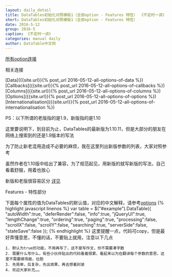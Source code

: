 ```yaml
---
layout: daily_detail
title: DataTables初始化对照模板1（全部option - Features 特性） 《不定时一讲》 DataTable中文网
short: DataTables初始化对照模板1（全部option - Features 特性）
date: 2016-5-12
group: 2016-5
caption: 《不定时一讲》
categories: manual daily
author: DataTable中文网
---
```

[所有option连接]({{site.url}}/reference/option/)

相关连接

[Data]({{site.url}}{% post_url 2016-05-12-all-options-of-data %})
[Callbacks]({{site.url}}{% post_url 2016-05-12-all-options-of-callbacks %})
[Columns]({{site.url}}{% post_url 2016-05-12-all-options-of-columns %})
[Options]({{site.url}}{% post_url 2016-05-12-all-options-of-options %})
[Internationalisation]({{site.url}}{% post_url 2016-05-12-all-options-of-internationalisation %})


PS：以下所谓的老版指的是1.9，新版指的是1.10

这里要说明下，到目前为止，DataTables的最新版为1.10.11，但是大部分的朋友在网络上搜索到的还是1.9版本的写法

为了防止新老混用造成不必要的麻烦，我在这里列出新版参数的列表，大家对照参考

虽然作者在1.10版中给出了兼容，为了规范起见，用新版的就写新版的写法，自己看着舒服，用着也放心

新版和老版很容易区分 [详见]({{site.url}}/upgrade/1.10-convert.html)

Features - 特性部分

下面每个属性的值为DataTables的默认值，对应的中文解释，请参考[options]({{site.url}}/reference/option/)
{% highlight javascript linenos %}
var table = $("#example").DataTable({
    "autoWidth":true,
    "deferRender":false,
    "info":true,
    "jQueryUI":true,
    "lengthChange":true,
    "ordering":true,
    "paging":true,
    "processing":false,
    "scrollX":false,
    "scrollY":false,
    "searching":true,
    "serverSide":false,
    "stateSave":false
});
{% endhighlight %}
这里提醒一点，代码可copy，但是最好弄懂意思，不懂的话，不要贴上就用，注意以下几点

    1. 默认为true的功能，不用再写了，这不是写作文，你不需要凑字数
    2. 需要什么写什么，有些小伙伴贴出的代码看着很累，看起来以为在翻译每个参数的意思，这里不需要撑场面，壮胆
    3. 先简单，后复杂，先出效果，再去想着封装
    4. 欢迎大家补充……

